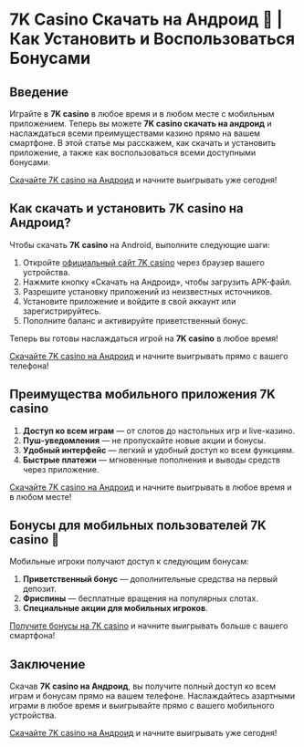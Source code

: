 # 7K Casino Скачать на Андроид 📲 | Как Установить и Воспользоваться Бонусами

## Введение

Играйте в **7K casino** в любое время и в любом месте с мобильным приложением. Теперь вы можете **7K casino скачать на андроид** и наслаждаться всеми преимуществами казино прямо на вашем смартфоне. В этой статье мы расскажем, как скачать и установить приложение, а также как воспользоваться всеми доступными бонусами.

[Скачайте 7K casino на Андроид](https://brandplay.link/BvQyFShp) и начните выигрывать уже сегодня!

## Как скачать и установить 7K casino на Андроид?

Чтобы скачать **7K casino** на Android, выполните следующие шаги:

1. Откройте [официальный сайт 7K casino](https://brandplay.link/BvQyFShp) через браузер вашего устройства.
2. Нажмите кнопку «Скачать на Андроид», чтобы загрузить APK-файл.
3. Разрешите установку приложений из неизвестных источников.
4. Установите приложение и войдите в свой аккаунт или зарегистрируйтесь.
5. Пополните баланс и активируйте приветственный бонус.

Теперь вы готовы наслаждаться игрой на **7K casino** в любое время!

[Скачайте 7K casino на Андроид](https://brandplay.link/BvQyFShp) и начните выигрывать прямо с вашего телефона!

## Преимущества мобильного приложения 7K casino

1. **Доступ ко всем играм** — от слотов до настольных игр и live-казино.
2. **Пуш-уведомления** — не пропускайте новые акции и бонусы.
3. **Удобный интерфейс** — легкий и удобный доступ ко всем функциям.
4. **Быстрые платежи** — мгновенные пополнения и выводы средств через приложение.

[Скачайте 7K casino на Андроид](https://brandplay.link/BvQyFShp) и начните выигрывать в любое время и в любом месте!

## Бонусы для мобильных пользователей 7K casino 🎁

Мобильные игроки получают доступ к следующим бонусам:

1. **Приветственный бонус** — дополнительные средства на первый депозит.
2. **Фриспины** — бесплатные вращения на популярных слотах.
3. **Специальные акции для мобильных игроков**.

[Получите бонусы на 7K casino](https://brandplay.link/BvQyFShp) и начните выигрывать больше с вашего смартфона!

## Заключение

Скачав **7K casino на Андроид**, вы получите полный доступ ко всем играм и бонусам прямо на вашем телефоне. Наслаждайтесь азартными играми в любое время и выигрывайте прямо с вашего мобильного устройства.

[Скачайте 7K casino на Андроид](https://brandplay.link/BvQyFShp) и начните выигрывать уже сегодня!
